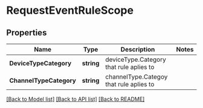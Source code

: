 # RequestEventRuleScope

## Properties

Name | Type | Description | Notes
------------ | ------------- | ------------- | -------------
**DeviceTypeCategory** | **string** | deviceType.Category that rule aplies to | 
**ChannelTypeCategory** | **string** | channelType.Categoy that rule aplies to | 

[[Back to Model list]](../README.md#documentation-for-models) [[Back to API list]](../README.md#documentation-for-api-endpoints) [[Back to README]](../README.md)


